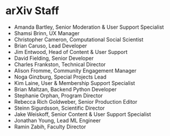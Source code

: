 # arXiv Staff

- Amanda Bartley, Senior Moderation & User Support Specialist
- Shamsi Brinn, UX Manager
- Christopher Cameron, Computational Social Scientist
- Brian Caruso, Lead Developer
- Jim Entwood, Head of Content & User Support
- David Fielding, Senior Developer
- Charles Frankston, Technical Director
- Alison Fromme, Community Engagement Manager
- Noga Ginzburg, Special Projects Lead
- Kim Laine, User & Membership Support Specialist
- Brian Maltzan, Backend Python Developer
- Stephanie Orphan, Program Director
- Rebecca Rich Goldweber, Senior Production Editor
- Steinn Sigurdsson, Scientific Director
- Jake Weiskoff, Senior Content & User Support Specialist
- Jonathan Young, Lead ML Engineer
- Ramin Zabih, Faculty Director
